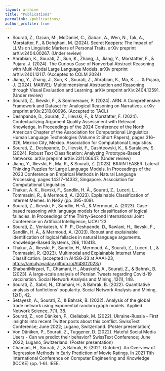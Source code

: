 ```yaml
---
layout: archive
title: "Publications"
permalink: /publications/
author_profile: true
---
```


-	Sourati, Z., Ozcan, M., McDaniel, C., Ziabari, A., Wen, N., Tak, A., Morstatter, F., & Dehghani, M. (2024). Secret Keepers: The Impact of LLMs on Linguistic Markers of Personal Traits. arXiv preprint arXiv:2404.00267. (Under review)
-	Ahrabian, K., Sourati, Z., Sun, K., Zhang, J., Jiang, Y., Morstatter, F., & Pujara, J. (2024). The Curious Case of Nonverbal Abstract Reasoning with Multi-Modal Large Language Models. arXiv preprint arXiv:2401.12117. (Accepted to COLM 2024)
-	Jiang, Y., Zhang, J., Sun, K., Sourati, Z., Ahrabian, K., Ma, K., ... & Pujara, J. (2024). MARVEL: Multidimensional Abstraction and Reasoning through Visual Evaluation and Learning. arXiv preprint arXiv:2404.13591. (Under review)
-	Sourati, Z., Ilievski, F., & Sommerauer, P. (2024). ARN: A Comprehensive Framework and Dataset for Analogical Reasoning on Narratives. arXiv preprint arXiv:2310.00996. (Accepted to TACL) 
-	Deshpande, D., Sourati, Z., Ilievski, F., & Morstatter, F. (2024). Contextualizing Argument Quality Assessment with Relevant Knowledge. In Proceedings of the 2024 Conference of the North American Chapter of the Association for Computational Linguistics: Human Language Technologies (Volume 2: Short Papers), pages 316–326, Mexico City, Mexico. Association for Computational Linguistics.
-	Sourati, Z., Deshpande, D., Ilievski, F., Gashteovski, K., & Saralajew, S. (2024). Robust Text Classification: Analyzing Prototype-Based Networks. arXiv preprint arXiv:2311.06647. (Under review)
-	Jiang, Y., Ilievski, F., Ma, K., & Sourati, Z. (2023). BRAINTEASER: Lateral Thinking Puzzles for Large Language Models. In Proceedings of the 2023 Conference on Empirical Methods in Natural Language Processing, pages 14317–14332, Singapore. Association for Computational Linguistics.
-	Thakur, A. K., Ilievski, F., Sandlin, H. Â., Sourati, Z., Luceri, L., Tommasini, R., & Mermoud, A. (2023). Explainable Classification of Internet Memes. In NeSy (pp. 395-409). 
-	Sourati, Z., Ilievski, F., Sandlin, H.-Â., & Mermoud, A. (2023). Case-based reasoning with language models for classification of logical fallacies. In Proceedings of the Thirty-Second International Joint Conference on Artificial Intelligence, IJCAI ’23.
-	Sourati, Z., Venkatesh, V. P. P., Deshpande, D., Rawlani, H., Ilievski, F., Sandlin, H. Â., & Mermoud, A. (2023). Robust and explainable identification of logical fallacies in natural language arguments. Knowledge-Based Systems, 266, 110418. 
-	Thakur, A., Ilievski, F., Sandlin, H., Mermoud, A., Sourati, Z., Luceri, L., & Tommasini, R. (2023). Multimodal and Explainable Internet Meme Classification. (accepted in AI4SG-23 at AAAI-23, https://amulyayadav.github.io/AI4SG2023/) 
-	ShabaniMirzaei, T., Chamani, H., Abaskohi, A., Sourati, Z., & Bahrak, B. (2023). A large-scale analysis of Persian Tweets regarding Covid-19 vaccination. Social Network Analysis and Mining, 13(1), 148. 
-	Sourati, Z., Sabri, N., Chamani, H., & Bahrak, B. (2022). Quantitative analysis of fanfictions’ popularity. Social Network Analysis and Mining, 12(1), 42. 
-	Setayesh, A., Sourati, Z., & Bahrak, B. (2022). Analysis of the global trade network using exponential random graph models. Applied Network Science, 7(1), 38. 
-	Sourati, Z., von Däniken, P., Cieliebak, M. (2022). Ukraine-Russia - First insights into recent Twitter posts about this conflict. SwissText Conference; June 2022; Lugano, Switzerland. (Poster presentation)
-	Von Däniken, P., Sourati, Z., Tuggener, D. (2022). Hateful Social Media Users - Can we predict their behavior? SwissText Conference; June 2022; Lugano, Switzerland. (Poster presentation)
-	Chamani, H., Sourati, Z., & Bahrak, B. (2021, October). An Overview of Regression Methods in Early Prediction of Movie Ratings. In 2021 11th International Conference on Computer Engineering and Knowledge (ICCKE) (pp. 1-6). IEEE.

